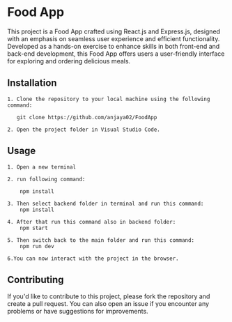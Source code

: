 
# Food App

This project is a Food App crafted using React.js and Express.js, designed with an emphasis on seamless user experience and efficient functionality. Developed as a hands-on exercise to enhance skills in both front-end and back-end development, this Food App offers users a user-friendly interface for exploring and ordering delicious meals.

## Installation

    1. Clone the repository to your local machine using the following command:

       git clone https://github.com/anjaya02/FoodApp

    2. Open the project folder in Visual Studio Code.

 

## Usage

    1. Open a new terminal

    2. run following command:

        npm install

    3. Then select backend folder in terminal and run this command:
        npm install

    4. After that run this command also in backend folder:
        npm start

    5. Then switch back to the main folder and run this command:
        npm run dev

    6.You can now interact with the project in the browser.


## Contributing

If you'd like to contribute to this project, please fork the repository and create a pull request. You can also open an issue if you encounter any problems or have suggestions for improvements.


